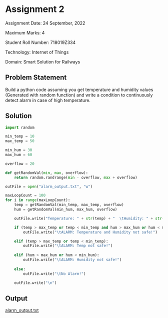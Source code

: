 # Assignment 2

Assignment Date: 24 September, 2022 

Maximum Marks: 4

Student Roll Number: 718019Z334

Technology: Internet of Things

Domain: Smart Solution for Railways

## Problem Statement

Build a python code assuming you get temperature and humidity values (Generated with random function) and write a condition to continuously detect alarm in case of high temperature.



## Solution

```python
import random

min_temp = 10
max_temp = 50

min_hum = 30
max_hum = 60

overflow = 20

def getRandomVal(min, max, overflow):
    return random.randrange(min - overflow, max + overflow)

outFile = open("alarm_output.txt", "w")

maxLoopCount = 100
for i in range(maxLoopCount):
    temp = getRandomVal(min_temp, max_temp, overflow)
    hum = getRandomVal(min_hum, max_hum, overflow)

    outFile.write("Temperature: " + str(temp) + "  \tHumidity: " + str(hum) + "\t-----")

    if (temp > max_temp or temp < min_temp and hum > max_hum or hum < min_hum):
        outFile.write("\tALARM: Temperature and Humidity not safe!")

    elif (temp > max_temp or temp < min_temp):
        outFile.write("\tALARM: Temp not safe!")
    
    elif (hum > max_hum or hum < min_hum):
        outFile.write("\tALARM: Humidity not safe!")
    
    else:
        outFile.write("\tNo Alarm!")

    outFile.write("\n")
```



## Output
[alarm_output.txt](https://github.com/IBM-EPBL/IBM-Project-39046-1660389861/blob/main/Assesments/Team%20Leader%20-%20Nikhil%20Dhaka/Assignment%202/alarm_output.txt)
